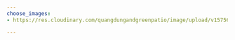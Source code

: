 ```yaml
---
choose_images:
- https://res.cloudinary.com/quangdungandgreenpatio/image/upload/v1575620722/posts/DSC07238_fnkmdr.png

---
```

